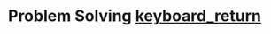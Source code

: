 ---
layout: page
title: Problem Solving <a class="back-btn" href="/algorithm/"><span class="material-icons">keyboard_return</span></a>
description: >
  공부한 것들을 정리합니다.
hide_description: false
---